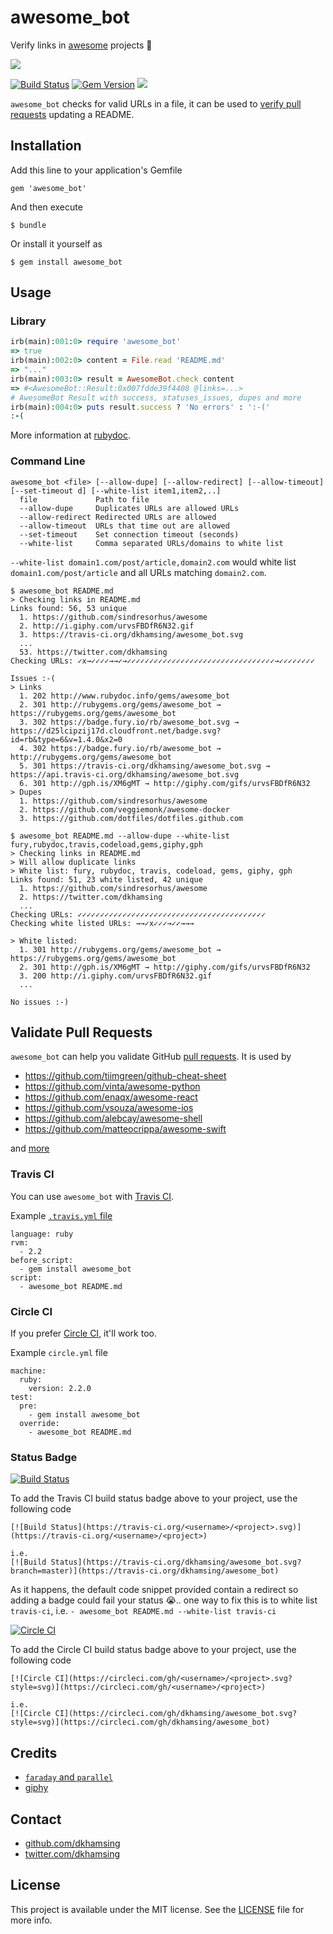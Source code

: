 # awesome_bot

Verify links in [awesome](https://github.com/sindresorhus/awesome) projects :rocket: 

![](http://i.giphy.com/urvsFBDfR6N32.gif)

[![Build Status](https://travis-ci.org/dkhamsing/awesome_bot.svg)](https://travis-ci.org/dkhamsing/awesome_bot)
[![Gem Version](https://badge.fury.io/rb/awesome_bot.svg)](https://badge.fury.io/rb/awesome_bot)
[![](https://img.shields.io/badge/awesome-status-brightgreen.svg)](status.md)

`awesome_bot` checks for valid URLs in a file, it can be used to [verify pull requests](#validate-pull-requests) updating a README.

## Installation

Add this line to your application's Gemfile

    gem 'awesome_bot'

And then execute

    $ bundle

Or install it yourself as

    $ gem install awesome_bot

## Usage

### Library

```ruby
irb(main):001:0> require 'awesome_bot'
=> true
irb(main):002:0> content = File.read 'README.md'
=> "..."
irb(main):003:0> result = AwesomeBot.check content
=> #<AwesomeBot::Result:0x007fdde39f4408 @links=...>
# AwesomeBot Result with success, statuses_issues, dupes and more
irb(main):004:0> puts result.success ? 'No errors' : ':-('
:-(
```

More information at [rubydoc](http://www.rubydoc.info/gems/awesome_bot).

### Command Line

    awesome_bot <file> [--allow-dupe] [--allow-redirect] [--allow-timeout] [--set-timeout d] [--white-list item1,item2,..]
      file             Path to file
      --allow-dupe     Duplicates URLs are allowed URLs
      --allow-redirect Redirected URLs are allowed
      --allow-timeout  URLs that time out are allowed
      --set-timeout    Set connection timeout (seconds)
      --white-list     Comma separated URLs/domains to white list

`--white-list domain1.com/post/article,domain2.com` would white list `domain1.com/post/article` and all URLs matching `domain2.com`.

```shell
$ awesome_bot README.md
> Checking links in README.md
Links found: 56, 53 unique
  1. https://github.com/sindresorhus/awesome
  2. http://i.giphy.com/urvsFBDfR6N32.gif
  3. https://travis-ci.org/dkhamsing/awesome_bot.svg
  ...
  53. https://twitter.com/dkhamsing
Checking URLs: ✓x→✓✓✓✓→→✓→✓✓✓✓✓✓✓✓✓✓✓✓✓✓✓✓✓✓✓✓✓✓✓✓✓✓✓✓✓✓✓✓✓→✓✓✓✓✓✓✓✓

Issues :-(
> Links 
  1. 202 http://www.rubydoc.info/gems/awesome_bot
  2. 301 http://rubygems.org/gems/awesome_bot → https://rubygems.org/gems/awesome_bot
  3. 302 https://badge.fury.io/rb/awesome_bot.svg → https://d25lcipzij17d.cloudfront.net/badge.svg?id=rb&type=6&v=1.4.0&x2=0
  4. 302 https://badge.fury.io/rb/awesome_bot → http://rubygems.org/gems/awesome_bot
  5. 301 https://travis-ci.org/dkhamsing/awesome_bot.svg → https://api.travis-ci.org/dkhamsing/awesome_bot.svg
  6. 301 http://gph.is/XM6gMT → http://giphy.com/gifs/urvsFBDfR6N32
> Dupes 
  1. https://github.com/sindresorhus/awesome
  2. https://github.com/veggiemonk/awesome-docker
  3. https://github.com/dotfiles/dotfiles.github.com  
```

```shell
$ awesome_bot README.md --allow-dupe --white-list fury,rubydoc,travis,codeload,gems,giphy,gph
> Checking links in README.md
> Will allow duplicate links
> White list: fury, rubydoc, travis, codeload, gems, giphy, gph
Links found: 51, 23 white listed, 42 unique
  1. https://github.com/sindresorhus/awesome
  2. https://twitter.com/dkhamsing
  ...
Checking URLs: ✓✓✓✓✓✓✓✓✓✓✓✓✓✓✓✓✓✓✓✓✓✓✓✓✓✓✓✓✓✓✓✓✓✓✓✓✓✓✓✓✓✓
Checking white listed URLs: →→✓x✓✓✓→✓✓→→→

> White listed:
  1. 301 http://rubygems.org/gems/awesome_bot → https://rubygems.org/gems/awesome_bot
  2. 301 http://gph.is/XM6gMT → http://giphy.com/gifs/urvsFBDfR6N32
  3. 200 http://i.giphy.com/urvsFBDfR6N32.gif
  ...

No issues :-)
```

## Validate Pull Requests

`awesome_bot` can help you validate GitHub [pull requests](https://github.com/dkhamsing/open-source-ios-apps/pull/159). It is used by

- https://github.com/tiimgreen/github-cheat-sheet 
- https://github.com/vinta/awesome-python
- https://github.com/enaqx/awesome-react
- https://github.com/vsouza/awesome-ios
- https://github.com/alebcay/awesome-shell 
- https://github.com/matteocrippa/awesome-swift

and [more](status.md)


### Travis CI

You can use `awesome_bot` with [Travis CI](https://travis-ci.org/).

Example [`.travis.yml` file](https://github.com/dkhamsing/open-source-ios-apps/blob/master/.travis.yml)

```
language: ruby
rvm:
  - 2.2
before_script:
  - gem install awesome_bot
script:
  - awesome_bot README.md
```

### Circle CI

If you prefer [Circle CI](https://circleci.com), it'll work too.

Example `circle.yml` file

```
machine:
  ruby:
    version: 2.2.0
test:
  pre: 
    - gem install awesome_bot
  override:
    - awesome_bot README.md
```

### Status Badge

[![Build Status](https://travis-ci.org/unixorn/awesome-zsh-plugins.png)](https://travis-ci.org/unixorn/awesome-zsh-plugins)

To add the Travis CI build status badge above to your project, use the following code

```
[![Build Status](https://travis-ci.org/<username>/<project>.svg)](https://travis-ci.org/<username>/<project>)

i.e. 
[![Build Status](https://travis-ci.org/dkhamsing/awesome_bot.svg?branch=master)](https://travis-ci.org/dkhamsing/awesome_bot)
```

As it happens, the default code snippet provided contain a redirect so adding a badge could fail your status :sob:.. one way to fix this is to white list `travis-ci`, i.e. `- awesome_bot README.md --white-list travis-ci`

[![Circle CI](https://circleci.com/gh/dkhamsing/awesome_bot.svg?style=svg)](https://circleci.com/gh/dkhamsing/awesome_bot)

To add the Circle CI build status badge above to your project, use the following code

```
[![Circle CI](https://circleci.com/gh/<username>/<project>.svg?style=svg)](https://circleci.com/gh/<username>/<project>)

i.e.
[![Circle CI](https://circleci.com/gh/dkhamsing/awesome_bot.svg?style=svg)](https://circleci.com/gh/dkhamsing/awesome_bot)
```

## Credits

- [`faraday` and `parallel`](awesome_bot.gemspec)
- [giphy](http://gph.is/XM6gMT)

## Contact

- [github.com/dkhamsing](https://github.com/dkhamsing)
- [twitter.com/dkhamsing](https://twitter.com/dkhamsing)

## License

This project is available under the MIT license. See the [LICENSE](LICENSE) file for more info.
